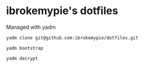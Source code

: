 # ibrokemypie's dotfiles

Managed with yadm

``yadm clone git@github.com:ibrokemypie/dotfiles.git``

``yadm bootstrap``

``yadm decrypt``

